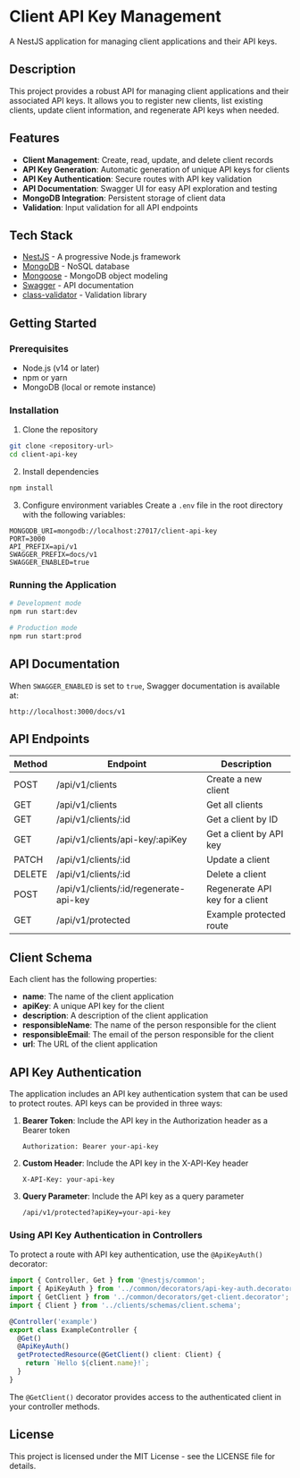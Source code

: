 # Client API Key Management

A NestJS application for managing client applications and their API keys.

## Description

This project provides a robust API for managing client applications and their associated API keys. It allows you to register new clients, list existing clients, update client information, and regenerate API keys when needed.

## Features

- **Client Management**: Create, read, update, and delete client records
- **API Key Generation**: Automatic generation of unique API keys for clients
- **API Key Authentication**: Secure routes with API key validation
- **API Documentation**: Swagger UI for easy API exploration and testing
- **MongoDB Integration**: Persistent storage of client data
- **Validation**: Input validation for all API endpoints

## Tech Stack

- [NestJS](https://nestjs.com/) - A progressive Node.js framework
- [MongoDB](https://www.mongodb.com/) - NoSQL database
- [Mongoose](https://mongoosejs.com/) - MongoDB object modeling
- [Swagger](https://swagger.io/) - API documentation
- [class-validator](https://github.com/typestack/class-validator) - Validation library

## Getting Started

### Prerequisites

- Node.js (v14 or later)
- npm or yarn
- MongoDB (local or remote instance)

### Installation

1. Clone the repository

```bash
git clone <repository-url>
cd client-api-key
```

2. Install dependencies

```bash
npm install
```

3. Configure environment variables
   Create a `.env` file in the root directory with the following variables:

```
MONGODB_URI=mongodb://localhost:27017/client-api-key
PORT=3000
API_PREFIX=api/v1
SWAGGER_PREFIX=docs/v1
SWAGGER_ENABLED=true
```

### Running the Application

```bash
# Development mode
npm run start:dev

# Production mode
npm run start:prod
```

## API Documentation

When `SWAGGER_ENABLED` is set to `true`, Swagger documentation is available at:

```
http://localhost:3000/docs/v1
```

## API Endpoints

| Method | Endpoint                               | Description                     |
| ------ | -------------------------------------- | ------------------------------- |
| POST   | /api/v1/clients                        | Create a new client             |
| GET    | /api/v1/clients                        | Get all clients                 |
| GET    | /api/v1/clients/:id                    | Get a client by ID              |
| GET    | /api/v1/clients/api-key/:apiKey        | Get a client by API key         |
| PATCH  | /api/v1/clients/:id                    | Update a client                 |
| DELETE | /api/v1/clients/:id                    | Delete a client                 |
| POST   | /api/v1/clients/:id/regenerate-api-key | Regenerate API key for a client |
| GET    | /api/v1/protected                      | Example protected route         |

## Client Schema

Each client has the following properties:

- **name**: The name of the client application
- **apiKey**: A unique API key for the client
- **description**: A description of the client application
- **responsibleName**: The name of the person responsible for the client
- **responsibleEmail**: The email of the person responsible for the client
- **url**: The URL of the client application

## API Key Authentication

The application includes an API key authentication system that can be used to protect routes. API keys can be provided in three ways:

1. **Bearer Token**: Include the API key in the Authorization header as a Bearer token
   ```
   Authorization: Bearer your-api-key
   ```

2. **Custom Header**: Include the API key in the X-API-Key header
   ```
   X-API-Key: your-api-key
   ```

3. **Query Parameter**: Include the API key as a query parameter
   ```
   /api/v1/protected?apiKey=your-api-key
   ```

### Using API Key Authentication in Controllers

To protect a route with API key authentication, use the `@ApiKeyAuth()` decorator:

```typescript
import { Controller, Get } from '@nestjs/common';
import { ApiKeyAuth } from '../common/decorators/api-key-auth.decorator';
import { GetClient } from '../common/decorators/get-client.decorator';
import { Client } from '../clients/schemas/client.schema';

@Controller('example')
export class ExampleController {
  @Get()
  @ApiKeyAuth()
  getProtectedResource(@GetClient() client: Client) {
    return `Hello ${client.name}!`;
  }
}
```

The `@GetClient()` decorator provides access to the authenticated client in your controller methods.

## License

This project is licensed under the MIT License - see the LICENSE file for details.

